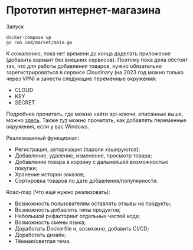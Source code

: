# Прототип интернет-магазина

Запуск
```
docker-compose up
go run cmd/market/main.go
```
К сожалению, пока нет времени до конца доделать приложение (добавить вариант без внешних сервисов). Поэтому пока дела обстоят так, что для работы добавления товаров, нужно обязательно зарегистрироваться в сервисе Cloudinary (на 2023 год можно только через VPN) и занести следующие переменные окружения:
- CLOUD
- KEY
- SECRET

Подробнее прочитать, где можно найти api-ключи, описанные выше, можно [здесь](https://cloudinary.com/documentation/admin_api#:~:text=Your%20Cloudinary%20API%20Key%20and,are%20used%20for%20the%20authentication.).
Также [тут](https://support.microsoft.com/ru-ru/topic/%D0%B8%D1%81%D0%BF%D0%BE%D0%BB%D1%8C%D0%B7%D0%BE%D0%B2%D0%B0%D0%BD%D0%B8%D0%B5-%D0%BF%D0%B5%D1%80%D0%B5%D0%BC%D0%B5%D0%BD%D0%BD%D1%8B%D1%85-%D1%81%D1%80%D0%B5%D0%B4%D1%8B-%D0%B2-windows-xp-5bf6725b-655e-151c-0b55-9a8c9c7f747d#:~:text=%D0%9F%D0%B5%D1%80%D0%B5%D0%BC%D0%B5%D0%BD%D0%BD%D1%8B%D0%B5%20%D1%81%D1%80%D0%B5%D0%B4%D1%8B%20%E2%80%94%20%D1%8D%D1%82%D0%BE%20%D1%81%D1%82%D1%80%D0%BE%D0%BA%D0%B8%2C%20%D1%81%D0%BE%D0%B4%D0%B5%D1%80%D0%B6%D0%B0%D1%89%D0%B8%D0%B5,%D0%BA%D0%B0%D0%BA%20%D0%BF%D1%83%D1%82%D1%8C%20%D0%BA%20%D1%84%D0%B0%D0%B9%D0%BB%D0%B0%D0%BC%20Windows.) можно прочитать, как добавлять переменные окружения, если у вас Windows.

Реализованный функционал:
- Регистрация, авторизация (пароли хэшируются);
- Добавление, удаление, изменение, просмотр товара;
- Добавление товара в корзину с дальнейшей возможностью покупки;
- Хранение истории заказов;
- Сортировка товаров по дате добавления/популярности.

Road-map (Что ещё нужно реализовать):
- Возможность пользователям оставлять отзывы на продукты;
- Возможность добавлять типы продуктов;
- Небольшой рефакторинг отдельных частей кода;
- Возможность смены языка;
- Доработать Dockerfile и, возможно, добавить CI/CD;
- Доработать дизайн;
- Тёмная/светлая тема.
